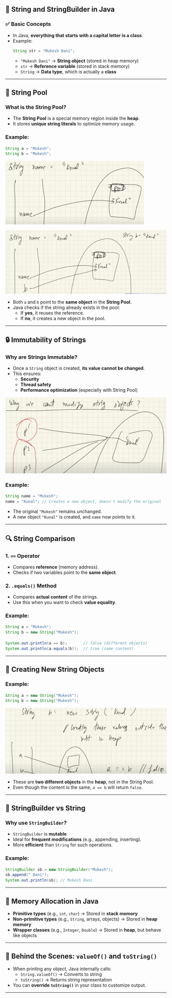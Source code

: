 ## 🧵 **String and StringBuilder in Java**

### ✅ **Basic Concepts**

- In Java, **everything that starts with a capital letter is a class**.
- Example:
  ```java
  String str = "Mukesh Dani";
  ```
  - `"Mukesh Dani"` → **String object** (stored in heap memory)
  - `str` → **Reference variable** (stored in stack memory)
  - `String` → **Data type**, which is actually a **class**

---

## 🔁 **String Pool**

### What is the String Pool?

- The **String Pool** is a special memory region inside the **heap**.
- It stores **unique string literals** to optimize memory usage.

### Example:
```java
String a = "Mukesh";
String b = "Mukesh";
```

![alt text](image.png)

![alt text](image-1.png)

- Both `a` and `b` point to the **same object** in the **String Pool**.
- Java checks if the string already exists in the pool:
  - If **yes**, it reuses the reference.
  - If **no**, it creates a new object in the pool.

---

## 🔒 **Immutability of Strings**

### Why are Strings Immutable?

- Once a `String` object is created, **its value cannot be changed**.
- This ensures:
  - **Security**
  - **Thread safety**
  - **Performance optimization** (especially with String Pool)
  
![alt text](image-2.png)

### Example:
```java
String name = "Mukesh";
name = "Kunal"; // Creates a new object, doesn't modify the original
```

- The original `"Mukesh"` remains unchanged.
- A new object `"Kunal"` is created, and `name` now points to it.

---

## 🔍 **String Comparison**

### 1. `==` Operator

- Compares **reference** (memory address).
- Checks if two variables point to the **same object**.

### 2. `.equals()` Method

- Compares **actual content** of the strings.
- Use this when you want to check **value equality**.

### Example:
```java
String a = "Mukesh";
String b = new String("Mukesh");

System.out.println(a == b);       // false (different objects)
System.out.println(a.equals(b));  // true (same content)
```

---

## 🧠 **Creating New String Objects**

### Example:
```java
String a = new String("Mukesh");
String b = new String("Mukesh");
```
![alt text](image-3.png)
- These are **two different objects** in the **heap**, not in the String Pool.
- Even though the content is the same, `a == b` will return `false`.

---

## 🧱 **StringBuilder vs String**

### Why use `StringBuilder`?

- `StringBuilder` is **mutable**.
- Ideal for **frequent modifications** (e.g., appending, inserting).
- More **efficient** than `String` for such operations.

### Example:
```java
StringBuilder sb = new StringBuilder("Mukesh");
sb.append(" Dani");
System.out.println(sb); // Mukesh Dani
```

---

## 🧮 **Memory Allocation in Java**

- **Primitive types** (e.g., `int`, `char`) → Stored in **stack memory**
- **Non-primitive types** (e.g., `String`, arrays, objects) → Stored in **heap memory**
- **Wrapper classes** (e.g., `Integer`, `Double`) → Stored in **heap**, but behave like objects

---

## 🔄 **Behind the Scenes: `valueOf()` and `toString()`**

- When printing any object, Java internally calls:
  - `String.valueOf()` → Converts to string
  - `toString()` → Returns string representation
- You can **override `toString()`** in your class to customize output.

---



